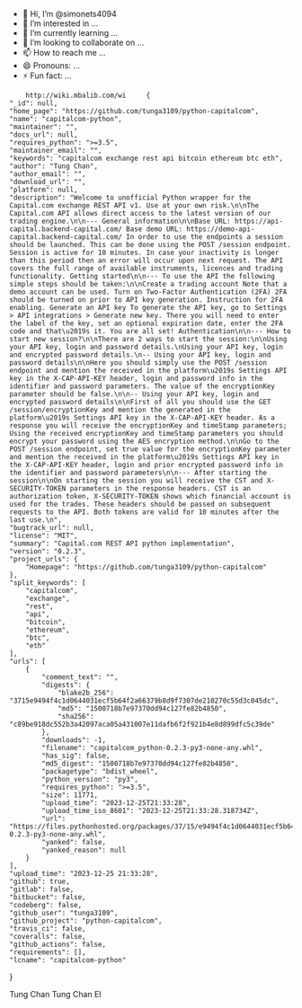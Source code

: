 - 👋 Hi, I’m @simonets4094
- 👀 I’m interested in ...
- 🌱 I’m currently learning ...
- 💞️ I’m looking to collaborate on ...
- 📫 How to reach me ...
- 😄 Pronouns: ...
- ⚡ Fun fact: ...

<!---
simonets4094/simonets4094 is a ✨ special ✨ repository because its `README.md` (this file) appears on your GitHub profile.
You can click the Preview link to take a look at your changes.
--->

        http://wiki.mbalib.com/wi     {
    "_id": null,
    "home_page": "https://github.com/tunga3109/python-capitalcom",
    "name": "capitalcom-python",
    "maintainer": "",
    "docs_url": null,
    "requires_python": ">=3.5",
    "maintainer_email": "",
    "keywords": "capitalcom exchange rest api bitcoin ethereum btc eth",
    "author": "Tung Chan",
    "author_email": "",
    "download_url": "",
    "platform": null,
    "description": "Welcome to unofficial Python wrapper for the Capital.com exchange REST API v1. Use at your own risk.\n\nThe Capital.com API allows direct access to the latest version of our trading engine.\n\n--- General information\n\nBase URL: https://api-capital.backend-capital.com/ Base demo URL: https://demo-api-capital.backend-capital.com/ In order to use the endpoints a session should be launched. This can be done using the POST /session endpoint. Session is active for 10 minutes. In case your inactivity is longer than this period then an error will occur upon next request. The API covers the full range of available instruments, licences and trading functionality. Getting started\n\n--- To use the API the following simple steps should be taken:\n\nCreate a trading account Note that a demo account can be used. Turn on Two-Factor Authentication (2FA) 2FA should be turned on prior to API key generation. Instruction for 2FA enabling. Generate an API key To generate the API key, go to Settings > API integrations > Generate new key. There you will need to enter the label of the key, set an optional expiration date, enter the 2FA code and that\u2019s it. You are all set! Authentication\n\n--- How to start new session?\n\nThere are 2 ways to start the session:\n\nUsing your API key, login and password details.\nUsing your API key, login and encrypted password details.\n-- Using your API key, login and password details\n\nHere you should simply use the POST /session endpoint and mention the received in the platform\u2019s Settings API key in the X-CAP-API-KEY header, login and password info in the identifier and password parameters. The value of the encryptionKey parameter should be false.\n\n-- Using your API key, login and encrypted password details\n\nFirst of all you should use the GET /session/encryptionKey and mention the generated in the platform\u2019s Settings API key in the X-CAP-API-KEY header. As a response you will receive the encryptionKey and timeStamp parameters; Using the received encryptionKey and timeStamp parameters you should encrypt your password using the AES encryption method.\n\nGo to the POST /session endpoint, set true value for the encryptionKey parameter and mention the received in the platform\u2019s Settings API key in the X-CAP-API-KEY header, login and prior encrypted password info in the identifier and password parameters\n\n--- After starting the session\n\nOn starting the session you will receive the CST and X-SECURITY-TOKEN parameters in the response headers. CST is an authorization token, X-SECURITY-TOKEN shows which financial account is used for the trades. These headers should be passed on subsequent requests to the API. Both tokens are valid for 10 minutes after the last use.\n",
    "bugtrack_url": null,
    "license": "MIT",
    "summary": "Capital.com REST API python implementation",
    "version": "0.2.3",
    "project_urls": {
        "Homepage": "https://github.com/tunga3109/python-capitalcom"
    },
    "split_keywords": [
        "capitalcom",
        "exchange",
        "rest",
        "api",
        "bitcoin",
        "ethereum",
        "btc",
        "eth"
    ],
    "urls": [
        {
            "comment_text": "",
            "digests": {
                "blake2b_256": "3715e9494f4c1d0644031ecf5b64f2a66379b8d9f7307de210270c55d3c045dc",
                "md5": "1500718b7e97370dd94c127fe82b4850",
                "sha256": "c89be918dc552b3a42097aca05a431007e11dafb6f2f921b4e8d899dfc5c39de"
            },
            "downloads": -1,
            "filename": "capitalcom_python-0.2.3-py3-none-any.whl",
            "has_sig": false,
            "md5_digest": "1500718b7e97370dd94c127fe82b4850",
            "packagetype": "bdist_wheel",
            "python_version": "py3",
            "requires_python": ">=3.5",
            "size": 11771,
            "upload_time": "2023-12-25T21:33:28",
            "upload_time_iso_8601": "2023-12-25T21:33:28.318734Z",
            "url": "https://files.pythonhosted.org/packages/37/15/e9494f4c1d0644031ecf5b64f2a66379b8d9f7307de210270c55d3c045dc/capitalcom_python-0.2.3-py3-none-any.whl",
            "yanked": false,
            "yanked_reason": null
        }
    ],
    "upload_time": "2023-12-25 21:33:28",
    "github": true,
    "gitlab": false,
    "bitbucket": false,
    "codeberg": false,
    "github_user": "tunga3109",
    "github_project": "python-capitalcom",
    "travis_ci": false,
    "coveralls": false,
    "github_actions": false,
    "requirements": [],
    "lcname": "capitalcom-python"
}
        
Tung Chan Tung Chan
El
        
